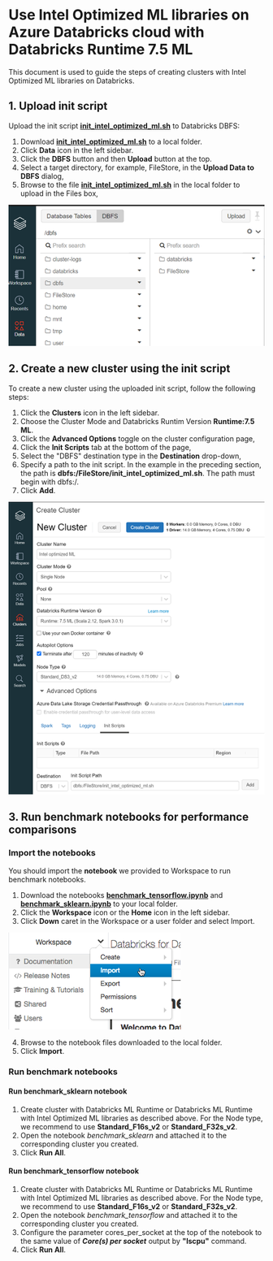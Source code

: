 # Use Intel Optimized ML libraries on Azure Databricks cloud with Databricks Runtime 7.5 ML 
This document is used to guide the steps of creating clusters with Intel Optimized ML libraries on Databricks.

## 1. Upload init script

Upload the init script **[init_intel_optimized_ml.sh](./init_intel_optimized_ml.sh)** to Databricks DBFS:

1. Download **[init_intel_optimized_ml.sh](./init_intel_optimized_ml.sh)** to a local folder.
2. Click **Data** icon in the left sidebar.
3. Click the **DBFS** button and then **Upload** button at the top.
4. Select a target directory, for example, FileStore, in the **Upload Data to DBFS** dialog, 
5. Browse to the file **[init_intel_optimized_ml.sh](./init_intel_optimized_ml.sh)** in the local folder to upload in the Files box, 

![upload_init_script](./imgs/upload_init_script.png)


## 2. Create a new cluster using the init script
To create a new cluster using the uploaded init script, follow the following steps:

1. Click the  **Clusters** icon in the left sidebar.
2. Choose the Cluster Mode and Databricks Runtim Version **Runtime:7.5 ML**.
3. Click the **Advanced Options** toggle on the cluster configuration page,
4. Click the **Init Scripts** tab at the bottom of the page, 
5. Select the "DBFS" destination type in the **Destination** drop-down,
6. Specify a path to the init script. In the example in the preceding section, the path is **dbfs:/FileStore/init_intel_optimized_ml.sh**. The path must begin with dbfs:/.
7. Click **Add**. 

![create_cluster](./imgs/create_cluster.png)


## 3. Run benchmark notebooks for performance comparisons

###  Import the notebooks
You should import the **notebook**  we provided to Workspace to run benchmark notebooks.

1. Download the notebooks **[benchmark_tensorflow.ipynb](./notebooks/benchmark_tensorflow.ipynb)** and **[benchmark_sklearn.ipynb](./notebooks/benchmark_sklearn.ipynb)** to your local folder.
2. Click the  **Workspace** icon or the  **Home** icon in the left sidebar.
3. Click **Down** caret in the Workspace or a user folder and select Import. 

![import-notebook](./imgs/import-notebook.png)

4. Browse to the notebook files downloaded to the local folder.
5. Click **Import**.


### Run benchmark notebooks
#### Run benchmark_sklearn notebook
 1. Create cluster with Databricks ML Runtime or Databricks ML Runtime with Intel Optimized ML libraries as described above. For the Node type, we recommend to use **Standard_F16s_v2** or **Standard_F32s_v2**.
 2. Open the notebook *benchmark_sklearn* and attached it to the corresponding cluster you created.
 3. Click **Run All**.
   
#### Run benchmark_tensorflow notebook
 1. Create cluster with Databricks ML Runtime or Databricks ML Runtime with Intel Optimized ML libraries as described above. For the Node type, we recommend to use **Standard_F16s_v2** or **Standard_F32s_v2**.
 2. Open the notebook *benchmark_tensorflow* and attached it to the corresponding cluster you created.
 3. Configure the parameter cores_per_socket at the top of the notebook to the same value of ***Core(s) per socket*** output by **"lscpu"** command.
 4. Click **Run All**.

